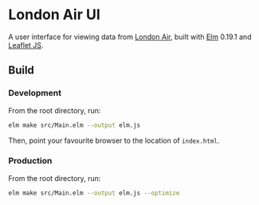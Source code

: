 # London Air UI

A user interface for viewing data from [London Air](https://www.londonair.org.uk/LondonAir/Default.aspx), built with [Elm](https://elm-lang.org/) 0.19.1 and [Leaflet JS](https://leafletjs.com/).

## Build

### Development

From the root directory, run:

```sh
elm make src/Main.elm --output elm.js
```

Then, point your favourite browser to the location of `index.html`.

### Production

From the root directory, run:

```sh
elm make src/Main.elm --output elm.js --optimize
```
